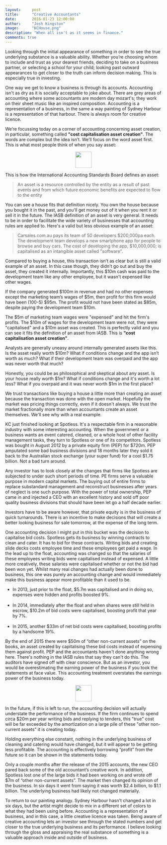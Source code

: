 ```yaml
---
layout:     post
title:      "Creative Accountants"
date:       2016-01-23 12:00:00
author:     "Josh Kingston"
image:		"KCHouse.png"
description: "When all isn't as it seems in finance."
comments: true
---
```

Looking through the initial appearance of something in order to see the true underlying substance is a valuable ability. Whether you’re choosing whom to include and trust as your dearest friends, deciding to take on a business partner, or selecting a school for your child; looking past outward appearances to get closer to the truth can inform decision making. This is especially true in investing.

One way we get to know a business is through its accounts. Accounting isn't as dry as it is socially acceptable to joke about. There are grey areas of accounting where some accountants are modern day mozart's; they work on their sheet music like an inspired composition. Accounting is a representation of a business, in the same a way painting of Sydney Harbour is a representation of that harbour. There is always room for creative licence. 
 
We’re focussing today on a corner of accounting concerning asset creation, in particular, something called **"cost capitalisation asset creation"**. The words are complex but the idea isn’t. We’ll focus on the word asset first. This is what most people think of when you say asset:

<center><img src="{{ site.baseurl }}/img/KCHouse.png" height="52" align="center"></center>

This is how the International Accounting Standards Board defines an asset:

<blockquote>An asset is a resource controlled by the entity as a result of past events and from which future economic benefits are expected to flow to the entity</blockquote>

You can see a house fits that definition nicely. You own the house because you bought it in the past, and you'll get money out of it when you rent it or sell it in the future. The IASB definition of an asset is very general. It needs to be in order to facilitate the wide variety of businesses that accounting rules are applied to. Here's a valid but less obvious example of an asset:

<blockquote>Carsales.com.au pays its team of 50 developers $200,000pa each. The development team develops a new smartphone app for people to browse and buy cars. The cost of developing the app, $10,000,000; is capitalised as an intangible asset called "software".</blockquote> 

Compared to buying a house, this transaction isn’t as clear but is still a valid example of an asset. In this case though, they didn't go out and buy the asset, they created it internally. Importantly, this $10m cash was paid to the development team like any other employee, but it wasn't expensed like other wages. 

If the company generated $100m in revenue and had no other expenses except the marketing team’s wages of $5m, then profit for this firm would have been (100-5) $95m. The profit would not have been stated as $85m, despite paying the development team $10m. 

The $5m of marketing team wages were "expensed" and hit the firm's profits. The $10m of wages for the development team were not, they were "capitalised" and a $10m asset was created. This is perfectly valid and you can see it fits the definition of an asset from IASB. This is **"cost capitalisation asset creation"**. 

Analysts are generally uneasy around internally generated assets like this. Is the asset really worth $10m? What if conditions change and the app isn’t worth as much? What if their development team was overpaid and the app was never worth that much?

Honestly, you could be as philosophical and skeptical about any asset. Is your house really worth $1m? What if conditions change and it's worth a lot less? What if you overpaid and it was never worth $1m in the first place? 

We trust transactions like buying a house a little more than creating an asset because the transaction was done with the open market. Hopefully the market was pricing things correctly, even if it doesn't always.  We trust the market fractionally more than when accountants create an asset themselves. We'll see why with a real example. 

KC just finished looking at Spotless. It's a respectable firm in a reasonable industry with some interesting accounting. When the government or a business wants an event catered, cleaned, or a whole host of other facility management tasks, they turn to Spotless or one of its competitors. Spotless was bought in August 2012 by a private equity firm (PEP) for $720m. PEP amputated some bad business divisions and 18 months later they sold it back to the Australian stock exchange (your super fund) for a cool $1.75 billion. Not a bad turn around.

Any investor has to look closely at the changes that firms like Spotless are subjected to under such short periods of time. PE firms serve a valuable purpose in modern capital markets. The buying out of entire firms to replace substandard management and reconstruct businesses after years of neglect is one such purpose. With the power of total ownership, PEP came in and injected a CEO with an excellent history and sold off poor quality business divisions that should have been let go a half decade earlier. 

Investors have to be aware however, that private equity is in the business of quick turnarounds. There is an incentive to make decisions that will create a better looking business for sale tomorrow, at the expense of the long term. 

One accounting decision I might put in this bucket was the decision to capitalise bid costs. Spotless gets its business by winning contracts to clean and cater. It has to bid for these contracts. Writing bids and creating slide decks costs employee time and these employees get paid a wage. In the lead up to the float, accounting was changed so that the salaries of these employees writing bids were capitalised instead of expensed. A little more creatively, these salaries were capitalised whether or not the bid had been won yet. Whilst many real changes had actually been done to business, this one was purely an accounting change and would immediately make this business appear more profitable than it used to be.

<ul>
<li>In 2013, just prior to the float, $5.7m was capitalised and in doing so, expenses were hidden and profits boosted 9%.</li><br>

<li>In 2014, immediately after the float and when shares were still held in escrow, $10.2m of bid costs were capitalised, boosting profit that year by 7%.</li><br>

<li>In 2015, another $33m of net bid costs were capitalised, boosting profits by a handsome 19%.</li></ul>

By the end of 2015 there were $50m of “other non-current assets” on the books, an asset created by capitalising these bid costs instead of expensing them against profit. PEP and the accountants haven't done anything wrong here. There's nothing in the IASB rules that say they can't do this. The auditors have signed off with clear conscience. But as an investor, you would be overestimating the earning power of the business if you took the statements at face value. This accounting treatment overstates the earnings power of the business today.

<center><img src="{{ site.baseurl }}/img/SpotlessEarnings.png" height="52"></center>

In the future, if this is left to run, the accounting decision will actually understate the performance of the business. If the firm continues to spend circa $20m per year writing bids and replying to tenders, this "true" cost will be far exceeded by the amortization on a large pile of these "other non-current assets" it is creating today. 

Holding everything else constant, nothing in the underlying business of cleaning and catering would have changed, but it will appear to be getting less profitable. The accounting is effectively borrowing “profit” from the future so it can be shown in the statements today. 

Only a couple months after the release of the 2015 accounts, the new CEO pared back some of the old accountant’s creative work. In addition, Spotless lost one of the large bids it had been working on and wrote off $7m of “other non-current assets”. The market then changed its opinion of the business. In six days it went from saying it was worth $2.4 billion, to $1.1 billion. The underlying business had likely not changed materially.

To return to our painting analogy. Sydney Harbour hasn't changed a lot in six days, but the artist might decide to mix in a different set of colors to what they had been using before. Accounting is a representation of a business, and in this case, a little creative licence was taken. Being aware of creative accounting lets an investor see through the stated numbers and get closer to the true underlying business and its performance. I believe looking through the gloss and appraising the real substance of something is a valuable approach inside and outside of business.